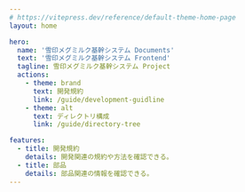 ```yaml
---
# https://vitepress.dev/reference/default-theme-home-page
layout: home

hero:
  name: '雪印メグミルク基幹システム Documents'
  text: '雪印メグミルク基幹システム Frontend'
  tagline: 雪印メグミルク基幹システム Project
  actions:
    - theme: brand
      text: 開発規約
      link: /guide/development-guidline
    - theme: alt
      text: ディレクトリ構成
      link: /guide/directory-tree

features:
  - title: 開発規約
    details: 開発関連の規約や方法を確認できる。
  - title: 部品
    details: 部品関連の情報を確認できる。
---
```

